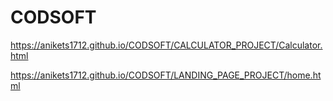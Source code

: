 # CODSOFT

https://anikets1712.github.io/CODSOFT/CALCULATOR_PROJECT/Calculator.html

https://anikets1712.github.io/CODSOFT/LANDING_PAGE_PROJECT/home.html
